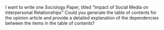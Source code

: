 I want to write one Sociology Paper, titled "Impact of Social Media on Interpersonal Relationships" Could you generate the table of contents for the opinion article and provide a detailed explanation of the dependencies between the items in the table of contents?